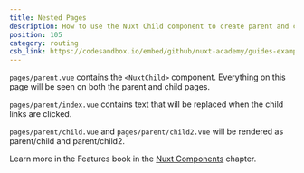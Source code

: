 ```yaml
---
title: Nested Pages
description: How to use the Nuxt Child component to create parent and child pages.
position: 105
category: routing
csb_link: https://codesandbox.io/embed/github/nuxt-academy/guides-examples/tree/master/03_features/09_components_nuxt
---
```


<example-intro></example-intro>

`pages/parent.vue` contains the `<NuxtChild>` component. Everything on this page will be seen on both the parent and child pages.

`pages/parent/index.vue` contains text that will be replaced when the child links are clicked.

`pages/parent/child.vue` and `pages/parent/child2.vue` will be rendered as parent/child and parent/child2.

<base-alert type="next">

Learn more in the Features book in the [Nuxt Components](/docs/2.x/features/nuxt-components#the-nuxtchild-component) chapter.

</base-alert>

<code-sandbox :src="csb_link"></code-sandbox>
